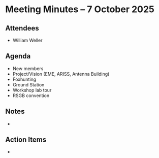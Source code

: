 # Meeting Minutes – 7 October 2025

## Attendees
- William Weller

## Agenda
- New members
- Project/Vision (EME, ARISS, Antenna Building)
- Foxhunting
- Ground Station
- Workshop lab tour
- RSGB convention

## Notes
- 

## Action Items
- 
